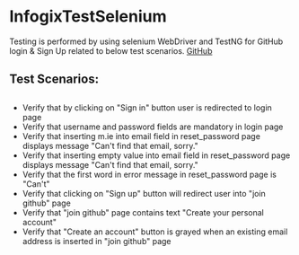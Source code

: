 # InfogixTestSelenium
Testing is performed by using selenium WebDriver and TestNG for GitHub login & Sign Up related to below test scenarios. 
[GitHub](http://www.github.com/)

## Test Scenarios:<h2>
* Verify that by clicking on "Sign in" button user is redirected to login page
* Verify that username and password fields are mandatory in login page
* Verify that inserting m.ie into email field in reset_password page displays message "Can't find that email, sorry."
* Verify that inserting empty value into email field in reset_password page displays message "Can't find that email, sorry."
* Verify that the first word in error message in reset_password page is "Can't"
* Verify that clicking on "Sign up" button will redirect user into "join github" page
* Verify that "join github" page contains text "Create your personal account"
* Verify that "Create an account" button is grayed when an existing email address is inserted in "join github" page
